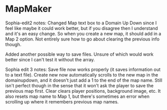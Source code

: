 # MapMaker

Sophia-edit2 notes:
Changed Map text box to a Domain Up Down since I feel like maybe it could work better, but if you disagree then I understand and it's an easy change. So when you create a new map, it should add in a Map 2 option. Not entirely sure how to go about clearing the previous info though.

Added another possible way to save files. Unsure of which would work better since I can't test it without the array.


Sophia edit 3 notes:
Save file now works properly (it saves information out to a text file). Create new now automatically scrolls to the new map in the domainupdown, and it doesn't just add a 1 to the end of the map name. Still isn't perfect though in the sense that it won't ask the player to save the previous map first. Clear clears player positions, background image, etc. It also resets map name to Map 1, but there's sometimes an error when scrolling up where it remembers previous map names.
